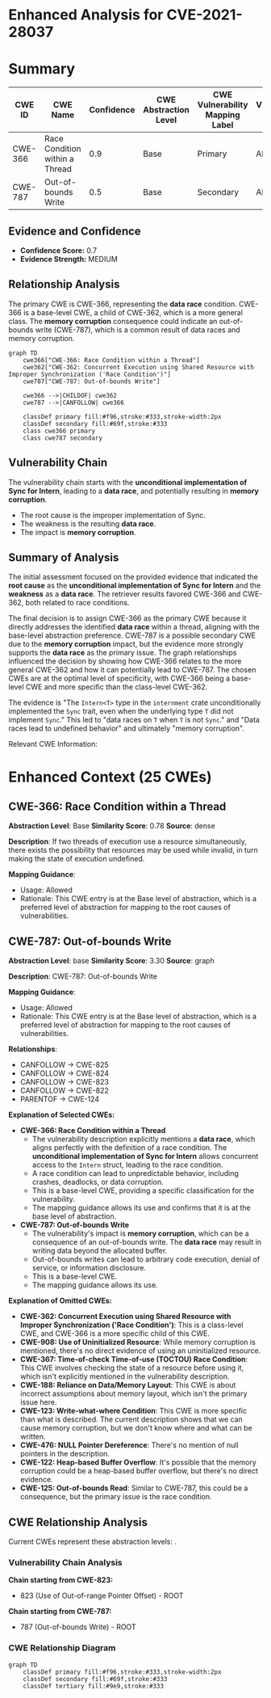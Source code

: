 # Enhanced Analysis for CVE-2021-28037

# Summary
| CWE ID | CWE Name | Confidence | CWE Abstraction Level | CWE Vulnerability Mapping Label | CWE-Vulnerability Mapping Notes |
|---|---|---|---|---|---|
| CWE-366 | Race Condition within a Thread | 0.9 | Base | Primary | Allowed |
| CWE-787 | Out-of-bounds Write | 0.5 | Base | Secondary | Allowed |

## Evidence and Confidence

*   **Confidence Score:** 0.7
*   **Evidence Strength:** MEDIUM

## Relationship Analysis
The primary CWE is CWE-366, representing the **data race** condition. CWE-366 is a base-level CWE, a child of CWE-362, which is a more general class. The **memory corruption** consequence could indicate an out-of-bounds write (CWE-787), which is a common result of data races and memory corruption.

```mermaid
graph TD
    cwe366["CWE-366: Race Condition within a Thread"]
    cwe362["CWE-362: Concurrent Execution using Shared Resource with Improper Synchronization ('Race Condition')"]
    cwe787["CWE-787: Out-of-bounds Write"]
    
    cwe366 -->|CHILDOF| cwe362
    cwe787 -->|CANFOLLOW| cwe366
    
    classDef primary fill:#f96,stroke:#333,stroke-width:2px
    classDef secondary fill:#69f,stroke:#333
    class cwe366 primary
    class cwe787 secondary
```

## Vulnerability Chain
The vulnerability chain starts with the **unconditional implementation of Sync for Intern**, leading to a **data race**, and potentially resulting in **memory corruption**.
- The root cause is the improper implementation of Sync.
- The weakness is the resulting **data race**.
- The impact is **memory corruption**.

## Summary of Analysis
The initial assessment focused on the provided evidence that indicated the **root cause** as the **unconditional implementation of Sync for Intern** and the **weakness** as a **data race**. The retriever results favored CWE-366 and CWE-362, both related to race conditions.

The final decision is to assign CWE-366 as the primary CWE because it directly addresses the identified **data race** within a thread, aligning with the base-level abstraction preference. CWE-787 is a possible secondary CWE due to the **memory corruption** impact, but the evidence more strongly supports the **data race** as the primary issue. The graph relationships influenced the decision by showing how CWE-366 relates to the more general CWE-362 and how it can potentially lead to CWE-787. The chosen CWEs are at the optimal level of specificity, with CWE-366 being a base-level CWE and more specific than the class-level CWE-362.

The evidence is "The `Intern<T>` type in the `internment` crate unconditionally implemented the `Sync` trait, even when the underlying type `T` did not implement `Sync`." This led to "data races on `T` when `T` is not `Sync`." and "Data races lead to undefined behavior" and ultimately "memory corruption".

Relevant CWE Information:

# Enhanced Context (25 CWEs)

## CWE-366: Race Condition within a Thread
**Abstraction Level**: Base
**Similarity Score**: 0.78
**Source**: dense

**Description**:
If two threads of execution use a resource simultaneously, there exists the possibility that resources may be used while invalid, in turn making the state of execution undefined.

**Mapping Guidance**:
- Usage: Allowed
- Rationale: This CWE entry is at the Base level of abstraction, which is a preferred level of abstraction for mapping to the root causes of vulnerabilities.

## CWE-787: Out-of-bounds Write
**Abstraction Level**: base
**Similarity Score**: 3.30
**Source**: graph

**Description**:
CWE-787: Out-of-bounds Write

**Mapping Guidance**:
- Usage: Allowed
- Rationale: This CWE entry is at the Base level of abstraction, which is a preferred level of abstraction for mapping to the root causes of vulnerabilities.

**Relationships**:
- CANFOLLOW -> CWE-825
- CANFOLLOW -> CWE-824
- CANFOLLOW -> CWE-823
- CANFOLLOW -> CWE-822
- PARENTOF -> CWE-124

**Explanation of Selected CWEs:**

*   **CWE-366: Race Condition within a Thread**
    *   The vulnerability description explicitly mentions a **data race**, which aligns perfectly with the definition of a race condition. The **unconditional implementation of Sync for Intern** allows concurrent access to the `Intern` struct, leading to the race condition.
    *   A race condition can lead to unpredictable behavior, including crashes, deadlocks, or data corruption.
    *   This is a base-level CWE, providing a specific classification for the vulnerability.
    *   The mapping guidance allows its use and confirms that it is at the base level of abstraction.
*   **CWE-787: Out-of-bounds Write**
    *   The vulnerability's impact is **memory corruption**, which can be a consequence of an out-of-bounds write. The **data race** may result in writing data beyond the allocated buffer.
    *   Out-of-bounds writes can lead to arbitrary code execution, denial of service, or information disclosure.
    *   This is a base-level CWE.
    *   The mapping guidance allows its use.

**Explanation of Omitted CWEs:**

*   **CWE-362: Concurrent Execution using Shared Resource with Improper Synchronization ('Race Condition')**: This is a class-level CWE, and CWE-366 is a more specific child of this CWE.
*   **CWE-908: Use of Uninitialized Resource**: While memory corruption is mentioned, there's no direct evidence of using an uninitialized resource.
*   **CWE-367: Time-of-check Time-of-use (TOCTOU) Race Condition**: This CWE involves checking the state of a resource before using it, which isn't explicitly mentioned in the vulnerability description.
*   **CWE-188: Reliance on Data/Memory Layout**: This CWE is about incorrect assumptions about memory layout, which isn't the primary issue here.
*   **CWE-123: Write-what-where Condition**: This CWE is more specific than what is described. The current description shows that we can cause memory corruption, but we don't know where and what can be written.
*   **CWE-476: NULL Pointer Dereference**: There's no mention of null pointers in the description.
*   **CWE-122: Heap-based Buffer Overflow**: It's possible that the memory corruption could be a heap-based buffer overflow, but there's no direct evidence.
*   **CWE-125: Out-of-bounds Read**: Similar to CWE-787, this could be a consequence, but the primary issue is the race condition.


## CWE Relationship Analysis

Current CWEs represent these abstraction levels: .


### Vulnerability Chain Analysis

**Chain starting from CWE-823:**
- 823 (Use of Out-of-range Pointer Offset) - ROOT


**Chain starting from CWE-787:**
- 787 (Out-of-bounds Write) - ROOT



### CWE Relationship Diagram

```mermaid
graph TD
    classDef primary fill:#f96,stroke:#333,stroke-width:2px
    classDef secondary fill:#69f,stroke:#333
    classDef tertiary fill:#9e9,stroke:#333
```